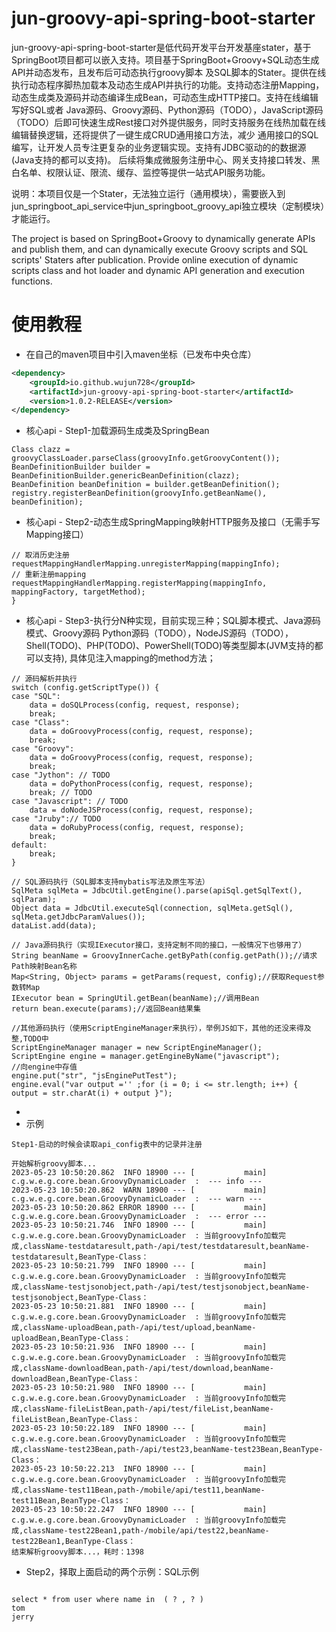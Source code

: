# jun-groovy-api-spring-boot-starter


jun-groovy-api-spring-boot-starter是低代码开发平台开发基座stater，基于SpringBoot项目都可以嵌入支持。项目基于SpringBoot+Groovy+SQL动态生成API并动态发布，且发布后可动态执行groovy脚本
及SQL脚本的Stater。提供在线执行动态程序脚热加载本及动态生成API并执行的功能。支持动态注册Mapping，动态生成类及源码并动态编译生成Bean，可动态生成HTTP接口。支持在线编辑写好SQL或者
Java源码、Groovy源码、Python源码（TODO），JavaScript源码（TODO）后即可快速生成Rest接口对外提供服务，同时支持服务在线热加载在线编辑替换逻辑，还将提供了一键生成CRUD通用接口方法，减少
通用接口的SQL编写，让开发人员专注更复杂的业务逻辑实现。支持有JDBC驱动的的数据源(Java支持的都可以支持)。
后续将集成微服务注册中心、网关支持接口转发、黑白名单、权限认证、限流、缓存、监控等提供一站式API服务功能。

说明：本项目仅是一个Stater，无法独立运行（通用模块），需要嵌入到jun_springboot_api_service中jun_springboot_groovy_api独立模块（定制模块）才能运行。

The project is based on SpringBoot+Groovy to dynamically generate APIs and publish them, and can dynamically execute Groovy scripts and SQL scripts' Staters after publication. Provide online execution of dynamic scripts class and hot loader and dynamic API generation and execution functions.



# 使用教程

- 在自己的maven项目中引入maven坐标（已发布中央仓库）
```xml
<dependency>
    <groupId>io.github.wujun728</groupId>
    <artifactId>jun-groovy-api-spring-boot-starter</artifactId>
    <version>1.0.2-RELEASE</version>
</dependency>
```

- 核心api - Step1-加载源码生成类及SpringBean
```
Class clazz = groovyClassLoader.parseClass(groovyInfo.getGroovyContent());
BeanDefinitionBuilder builder = BeanDefinitionBuilder.genericBeanDefinition(clazz);
BeanDefinition beanDefinition = builder.getBeanDefinition();
registry.registerBeanDefinition(groovyInfo.getBeanName(), beanDefinition);
```

- 核心api - Step2-动态生成SpringMapping映射HTTP服务及接口（无需手写Mapping接口）
```
// 取消历史注册
requestMappingHandlerMapping.unregisterMapping(mappingInfo);
// 重新注册mapping
requestMappingHandlerMapping.registerMapping(mappingInfo, mappingFactory, targetMethod);
}
```


- 核心api - Step3-执行分N种实现，目前实现三种；SQL脚本模式、Java源码模式、Groovy源码
Python源码（TODO），NodeJS源码（TODO），Shell(TODO)、PHP(TODO)、PowerShell(TODO)等类型脚本(JVM支持的都可以支持), 具体见注入mapping的method方法；
```
// 源码解析并执行
switch (config.getScriptType()) {
case "SQL":
	data = doSQLProcess(config, request, response);
	break;
case "Class":
	data = doGroovyProcess(config, request, response);
	break;
case "Groovy": 
	data = doGroovyProcess(config, request, response);
	break;
case "Jython": // TODO
	data = doPythonProcess(config, request, response);
	break; // TODO
case "Javascript": // TODO
	data = doNodeJSProcess(config, request, response);
case "Jruby":// TODO
	data = doRubyProcess(config, request, response);
	break;
default:
	break;
}

// SQL源码执行（SQL脚本支持mybatis写法及原生写法）
SqlMeta sqlMeta = JdbcUtil.getEngine().parse(apiSql.getSqlText(), sqlParam); 
Object data = JdbcUtil.executeSql(connection, sqlMeta.getSql(), sqlMeta.getJdbcParamValues());
dataList.add(data);

// Java源码执行（实现IExecutor接口，支持定制不同的接口，一般情况下也够用了）
String beanName = GroovyInnerCache.getByPath(config.getPath());//请求Path映射Bean名称
Map<String, Object> params = getParams(request, config);//获取Request参数转Map
IExecutor bean = SpringUtil.getBean(beanName);//调用Bean
return bean.execute(params);//返回Bean结果集

//其他源码执行（使用ScriptEngineManager来执行），举例JS如下，其他的还没来得及整,TODO中
ScriptEngineManager manager = new ScriptEngineManager();
ScriptEngine engine = manager.getEngineByName("javascript");
//向engine中存值
engine.put("str", "jsEnginePutTest");
engine.eval("var output ='' ;for (i = 0; i <= str.length; i++) {  output = str.charAt(i) + output }");     

```

- 
- 示例
```
Step1-启动的时候会读取api_config表中的记录并注册

开始解析groovy脚本...
2023-05-23 10:50:20.862  INFO 18900 --- [           main] c.g.w.e.g.core.bean.GroovyDynamicLoader  :  --- info --- 
2023-05-23 10:50:20.862  WARN 18900 --- [           main] c.g.w.e.g.core.bean.GroovyDynamicLoader  :  --- warn --- 
2023-05-23 10:50:20.862 ERROR 18900 --- [           main] c.g.w.e.g.core.bean.GroovyDynamicLoader  :  --- error --- 
2023-05-23 10:50:21.746  INFO 18900 --- [           main] c.g.w.e.g.core.bean.GroovyDynamicLoader  : 当前groovyInfo加载完成,className-testdataresult,path-/api/test/testdataresult,beanName-testdataresult,BeanType-Class：
2023-05-23 10:50:21.799  INFO 18900 --- [           main] c.g.w.e.g.core.bean.GroovyDynamicLoader  : 当前groovyInfo加载完成,className-testjsonobject,path-/api/test/testjsonobject,beanName-testjsonobject,BeanType-Class：
2023-05-23 10:50:21.881  INFO 18900 --- [           main] c.g.w.e.g.core.bean.GroovyDynamicLoader  : 当前groovyInfo加载完成,className-uploadBean,path-/api/test/upload,beanName-uploadBean,BeanType-Class：
2023-05-23 10:50:21.936  INFO 18900 --- [           main] c.g.w.e.g.core.bean.GroovyDynamicLoader  : 当前groovyInfo加载完成,className-downloadBean,path-/api/test/download,beanName-downloadBean,BeanType-Class：
2023-05-23 10:50:21.980  INFO 18900 --- [           main] c.g.w.e.g.core.bean.GroovyDynamicLoader  : 当前groovyInfo加载完成,className-fileListBean,path-/api/test/fileList,beanName-fileListBean,BeanType-Class：
2023-05-23 10:50:22.189  INFO 18900 --- [           main] c.g.w.e.g.core.bean.GroovyDynamicLoader  : 当前groovyInfo加载完成,className-test23Bean,path-/api/test23,beanName-test23Bean,BeanType-Class：
2023-05-23 10:50:22.213  INFO 18900 --- [           main] c.g.w.e.g.core.bean.GroovyDynamicLoader  : 当前groovyInfo加载完成,className-test11Bean,path-/mobile/api/test11,beanName-test11Bean,BeanType-Class：
2023-05-23 10:50:22.247  INFO 18900 --- [           main] c.g.w.e.g.core.bean.GroovyDynamicLoader  : 当前groovyInfo加载完成,className-test22Bean1,path-/mobile/api/test22,beanName-test22Bean1,BeanType-Class：
结束解析groovy脚本...，耗时：1398

```

- Step2，择取上面启动的两个示例：SQL示例
```

select * from user where name in  ( ? , ? ) 
tom
jerry
```